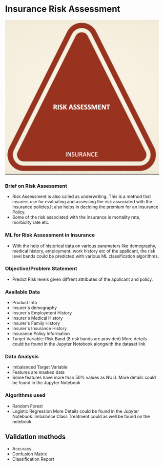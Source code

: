 
# Insurance Risk Assessment
![image.jpg](Insurance_image.jpg)

### Brief on Risk Assessment
- Risk Assessment is also called as underwriting. This is a method that insurers use for evaluating and assessing the risk associated with the Insurance policies.It also helps in deciding the premium for an Insurance Policy.
- Some of the risk associated with the insurance is mortality rate, morbidity rate etc.

### ML for Risk Assessment in Insurance
- With the help of historical data on various parameters like demography, medical history, employment, work history etc of the applicant, the risk level bands could be predicted with various ML classification algorithms.

### Objective/Problem Statement
- Predict Risk levels given diffrent attributes of the applicant and policy.

### Available Data
- Product Info
- Insurer's demography
- Insurer's Employment History
- Insurer's Medical History
- Insurer's Family History
- Insurer's Insurance History
- Insurance Policy Information
- Target Variable: Risk Band (8 risk bands are provided)
More details could be found in the Jupyter Notebook alongwith the dataset link

### Data Analysis
- Imbalanced Target Variable
- Features are masked data
- Some features have more than 50% values as NULL
More details could be found in the Jupyter Notebook

### Algorithms used
- Random Forest
- Logistic Regression
More Details could be found in the Jupyter Notebook. Imbalance Class Treatment could as well be found on the notebook.

## Validation methods
- Accuracy
- Confusion Matrix
- Classification Report
